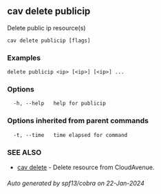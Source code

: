 ## cav delete publicip

Delete public ip resource(s)

```
cav delete publicip [flags]
```

### Examples

```
delete publicip <ip> [<ip>] [<ip>] ...
```

### Options

```
  -h, --help   help for publicip
```

### Options inherited from parent commands

```
  -t, --time   time elapsed for command
```

### SEE ALSO

* [cav delete](cav_delete.md)	 - Delete resource from CloudAvenue.

###### Auto generated by spf13/cobra on 22-Jan-2024
